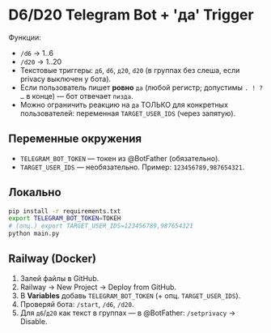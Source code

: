 # D6/D20 Telegram Bot + 'да' Trigger

Функции:
- `/d6` → 1..6
- `/d20` → 1..20
- Текстовые триггеры: `д6`, `d6`, `д20`, `d20` (в группах без слеша, если privacy выключен у бота).
- Если пользователь пишет **ровно** `да` (любой регистр; допустимы `. ! ? …` в конце) — бот отвечает `пизда`.
- Можно ограничить реакцию на `да` ТОЛЬКО для конкретных пользователей: переменная `TARGET_USER_IDS` (через запятую).

## Переменные окружения
- `TELEGRAM_BOT_TOKEN` — токен из @BotFather (обязательно).
- `TARGET_USER_IDS` — необязательно. Пример: `123456789,987654321`.

## Локально
```bash
pip install -r requirements.txt
export TELEGRAM_BOT_TOKEN=ТОКЕН
# (опц.) export TARGET_USER_IDS=123456789,987654321
python main.py
```

## Railway (Docker)
1. Залей файлы в GitHub.
2. Railway → New Project → Deploy from GitHub.
3. В **Variables** добавь `TELEGRAM_BOT_TOKEN` (+ опц. `TARGET_USER_IDS`).
4. Проверяй бота: `/start`, `/d6`, `/d20`.
5. Для `д6`/`д20` как текст в группах — в @BotFather: `/setprivacy` → Disable.